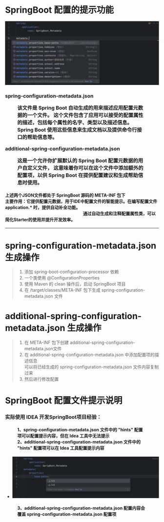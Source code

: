 
# SpringBoot 配置的提示功能
  ![img.png](src/main/resources/static/img.png)

  <h3>
     spring-configuration-metadata.json
     <figure> 
        该文件是 Spring Boot 自动生成的用来描述应用配置元数据的一个文件。
        这个文件包含了应用可以接受的配置属性的描述，包括每个属性的名字、类型以及描述信息。
        Spring Boot 使用这些信息来生成文档以及提供命令行接口的帮助信息等。
     </figure>
     additional-spring-configuration-metadata.json
     <figure> 
        这是一个允许你扩展默认的 Spring Boot 配置元数据的用户自定义文件，
        这意味着你可以在这个文件中添加额外的配置项，以供 Spring Boot 在提供配置建议和生成帮助信息时使用。
     </figure>
  </h3>

  <h4>
      上述两个JSON文件都处于 SpringBoot 源码的 META-INF 包下<br/>
      主要作用：它提供配置元数据，用于IDE中配置文件的智能提示。在编写配置文件 application.* 时，提供自动补全功能。
              <br/>&emsp;&emsp;&emsp;&emsp;&emsp;&emsp;&emsp;&emsp;&emsp;&emsp;&emsp;&emsp;&emsp;&emsp;&emsp;&emsp;&emsp;&emsp;
              通过自动生成和注释配置属性类，可以简化Starter的使用并提升开发效率。
  </h4>
  <hr/>

# spring-configuration-metadata.json 生成操作
  > 1. 添加 spring-boot-configuration-processor 依赖
  > 2. 一个类使用 @ConfigurationProperties
  > 3. 使用 Maven 的 clean 操作后，启动 SpringBoot 项目
  > 4. 在 /target/classes/META-INF 包下生成 spring-configuration-metadata.json 文件

# additional-spring-configuration-metadata.json 生成操作
  > 1. 在 META-INF 包下创建 additional-spring-configuration-metadata.json文件
  > 2. 在 additional-spring-configuration-metadata.json 中添加配置项的描述信息      
       可以将已经生成的 spring-configuration-metadata.json 文件内容复制过来
  > 3. 然后进行修改配置
  

# SpringBoot 配置文件提示说明
  <h3>
     实际使用 IDEA 开发SpringBoot项目经验：
     <h4>
        <figure> 
           1、spring-configuration-metadata.json 文件中的 "hints" 配置项可以配置提示内容，但在 Idea 工具中无法提示
           <br/>
           2、additional-spring-configuration-metadata.json 文件中的 "hints" 配置项可以在 Idea 工具配置提示内容    
        </figure>
     </h4>
  </h3>

  - ![img.png](src/main/resources/static/img_1.png)

  <h4>  
     <figure> 
        3、additional-spring-configuration-metadata.json 配置内容会覆盖 spring-configuration-metadata.json 配置项
     </figure>
  </h4>




